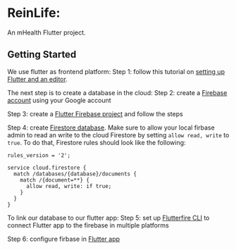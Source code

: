 # ReinLife:

An mHealth Flutter project.

## Getting Started

We use flutter as frontend platform:
Step 1: follow this tutorial on [setting up Flutter and an editor](https://docs.flutter.dev/get-started/install). 

The next step is to create a database in the cloud:
Step 2: create a [Firebase account](https://firebase.google.com/_d/signin?continue=https%3A%2F%2Ffirebase.google.com%2F%3Fgad_source%3D1%26gclid%3DCjwKCAiA-P-rBhBEEiwAQEXhH8j_MvM6HBU3U6-wnui5gVv7rAP5RaurnILUfYogCBMDqu6RM_PsFBoC1X4QAvD_BwE%26gclsrc%3Daw.ds&prompt=select_account) using your Google account

Step 3: create a [Flutter Firebase project](https://console.firebase.google.com/u/0/?fb_gclid=CjwKCAiA-P-rBhBEEiwAQEXhH8j_MvM6HBU3U6-wnui5gVv7rAP5RaurnILUfYogCBMDqu6RM_PsFBoC1X4QAvD_BwE&_gl=1*72g9gv*_ga*NjgwMTYwNDYzLjE2ODkwMzQyMDk.*_ga_CW55HF8NVT*MTcwMjkzMTE3My4yMi4xLjE3MDI5MzI2MjAuNDguMC4w) and follow the steps

Step 4: create [Firestore database](https://www.youtube.com/watch?v=2yNyiW_41H8). Make sure to allow your local firbase admin to read an write to the cloud Firestore by setting `allow read, write` to `true`. To do that, Firestore rules should look like the following:
```
rules_version = '2';

service cloud.firestore {
  match /databases/{database}/documents {
    match /{document=**} {
      allow read, write: if true;
    }
  }
}
``` 

To link our database to our flutter app:
Step 5: set up [Flutterfire CLI](https://firebase.flutter.dev/docs/cli/?gclid=Cj0KCQiAj_CrBhD-ARIsAIiMxT9ssAjBnXvTHfhDygV_ZngMfzcRgEH8zEtf2poqmDtpy3AMJHKm7r4aArzlEALw_wcB&gclsrc=aw.ds) to connect Flutter app to the firebase in multiple platforms

Step 6: configure firbase in [Flutter app](https://firebase.google.com/docs/flutter/setup?platform=ios)
